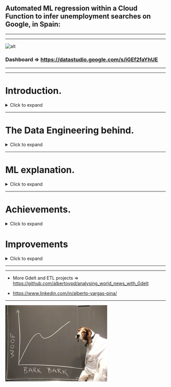 

## Automated ML regression within a Cloud Function to infer unemployment searches on Google, in Spain:

----------------------------
----------------------------

![alt](output/automated_ml_regression.gif)

### **Dashboard** => https://datastudio.google.com/s/iGEf2faYhUE

-------------------------------------
-------------------------------------

# Introduction.

<details>
  <summary>Click to expand</summary>
  

Taking advantage of this project ( **https://github.com/albertovpd/automated_etl_google_cloud-social_dashboard** ), I am using the gathered data to feed a ML model with which inferring unemployment searches on Google, in Spain.

This project consists on:

+ Cloud Function A: Loads data from BigQuery tables to Cloud Storage, both in EEUU region. This tables contain requested and filtered info from the Gdelt Project, to analyse online news media in Spain (news section in the automated ETL link).

- Cloud Function B: 
  - Reads the data of Cloud Function A, and other data from a bucket in EU. This bucket contains requested info from Google Trends in Spain (Google searches section in the automated ETL link).
  - Merges datasets with different length and dates.
  - Processes them and creates a column and score for each keyword.
  - Normalizes the final dataset.
  - Associate date with index, but dates are not in the game, so a time series problem was turned into a linear regression one. Check it out the full script explanation here.
  - Performs a Recursive Feature Elimination to select the best 20 features of 130 I have to play with.
  - Apply a linear regression to infer my keyword, in this case, unemployment. 
  - Loads the results in a Cloud Storage bucket.

+ Both Cloud Functions are triggered by Pub/Sub and Scheduler. Scripts can be found here.

+ Weekly loaded to BigQuery tables with Transfer. Some results appended to the existing tables and some overwritten. 

+ Plot the BigQuery tables.

</details>

------------------------------------




# The Data Engineering behind.

<details>
  <summary>Click to expand</summary>

The processes involved are shown in *Introduction*. 

### Schedulers


The ETL with which I'm feeding my project is weekly updated on Mondays. I have no rush so I'll run pipelines on Tuesdays.

- Cloud Function reading tables from BigQuery and loading into Cloud Storage bucket (EEUU) => 0 1 * * 2 CET (Belgium). Topic => tuesdays-reading-bq
- Cloud Function reading from Cloud Storage, applying my ML regression and delivering data again to Storage (EEUU) => 0 2 * * 2 CET (Belgium). Topic => reading_from_cs

- Transfer ml_regression-unemployment_inferences => Every Tue at 04:30:00 Europe/Paris => Field delimiter: ,  => Header rows: 1
- Transfer ml_regression-evolution_features => Every Tue at 04:30:00 Europe/Paris => Field delimiter: ,  => Header rows: 1
- Transfer ml_regression-weekly_score => Every Tue at 04:30:00 Europe/Paris => Field delimiter: ,  => Header rows: 1


### Creating tables in BigQuery

Now that my Cloud Function delivered the results to Cloud Storage, I need to load the data into a new dataset in BigQuery (based in EEUU, as my bucket).

- Create tables for every csv delivered in CS
- Advanced => Header rows to skip:1, comma separated

### Configure Transfers

Once the tables are created is necessary to configure Transfer for weekly automated updates of the tables. Beware of timing, you need to wait more or less 1 hour from loading to Storage, if don't, Transfer won't detect new files.

### Load from BigQuery to Cloud Storage


In **cloud_function_from_bq_to_storage.py** you will find the script, and the *stack overflow* source where I found it.

Extras, configuration:

- Create a CF, name it and choose a processing capacity (study it before configuring the CF, you can have errors for not having enough capacity).
- Configure it with *PUB/SUB*, to activate it through Cloud Scheduler.
- In Advanced, select *Environmental Variables*:
    - Write all of them, keys and values, without declaring *str* type. I mean, without the quotation marks **" "**.
    - In your CF script, replace:

        project_name = "YOUR_PROJECT_ID" 
        bucket_name = "YOUR_BUCKET" 
        dataset_name = "YOUR_DATASET" 
        table_name = "YOUR_TABLE" 

    - By:
    
        project_name = os.getenv("YOUR_PROJECT_ID") 
        bucket_name = os.getenv("YOUR_BUCKET") 
        dataset_name = os.getenv("YOUR_DATASET") 
        table_name = os.getenv("YOUR_TABLE") 


</details>

---------------

# ML explanation. 

<details>
  <summary>Click to expand</summary>

Here **https://github.com/albertovpd/automated_ML_regression/tree/master/cloud_function_ml_regression** you will find the Cloud Function script.


The processing part of the ML Cloud Function is explained in this jupyter in detail => **https://github.com/albertovpd/automated_ML_regression/blob/master/script_explained.ipynb**



My goal was to have the automated pipeline working. Myself from the future will refactorize the code, perform a better feature selection and optimise everything... Or not, in the end this is a leisure project and the goal is learning. I know now how to do it an also, how to do it way better. Goal accomplished.

</details>

------------------------------

# Achievements.

<details>
  <summary>Click to expand</summary>

The goal was to automate a ML model within a Cloud Function and infer data from a previous ETL. A Cloud Function has 4GB of RAM and 60 seconds of timeout, I fet it like a challenge.

It was the first upgrade of my ETL. It has a lot of room for improvement, but it runs and delivers somehow coherent results, I am happy for that.  

</details>


# Improvements

<details>
  <summary>Click to expand</summary>

- Cloud Function with ML regression:

The code is redundant. It requires refactorization, a lot.

- The ML part:

I would like to work with a set of fast models and implement them in the Cloud Function, so maybe every week a defferent model wins. Also, split my data into train/validation/test instead of k-folds for validation.

Instead of performing a multiple linear regression, I want to perform a script in which running a linear regression, multiple times with different targets (it's going to be the same, but it's going to be coded by myself. I know how to do it already and it will be easy and elegant).

</details>

-----------------------------
-----------------------------


- More Gdelt and ETL projects => https://github.com/albertovpd/analysing_world_news_with_Gdelt

- https://www.linkedin.com/in/alberto-vargas-pina/

-------------------------------

![alt](output/science_dog.webp)